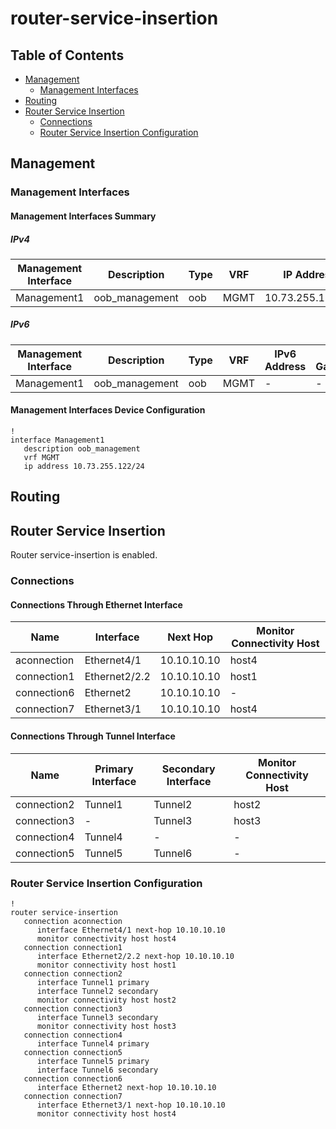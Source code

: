 # router-service-insertion

## Table of Contents

- [Management](#management)
  - [Management Interfaces](#management-interfaces)
- [Routing](#routing)
- [Router Service Insertion](#router-service-insertion-1)
  - [Connections](#connections)
  - [Router Service Insertion Configuration](#router-service-insertion-configuration)

## Management

### Management Interfaces

#### Management Interfaces Summary

##### IPv4

| Management Interface | Description | Type | VRF | IP Address | Gateway |
| -------------------- | ----------- | ---- | --- | ---------- | ------- |
| Management1 | oob_management | oob | MGMT | 10.73.255.122/24 | 10.73.255.2 |

##### IPv6

| Management Interface | Description | Type | VRF | IPv6 Address | IPv6 Gateway |
| -------------------- | ----------- | ---- | --- | ------------ | ------------ |
| Management1 | oob_management | oob | MGMT | - | - |

#### Management Interfaces Device Configuration

```eos
!
interface Management1
   description oob_management
   vrf MGMT
   ip address 10.73.255.122/24
```

## Routing

## Router Service Insertion

Router service-insertion is enabled.

### Connections

#### Connections Through Ethernet Interface

| Name | Interface | Next Hop | Monitor Connectivity Host |
| ---- | --------- | -------- | ------------------------- |
| aconnection | Ethernet4/1 | 10.10.10.10 | host4 |
| connection1 | Ethernet2/2.2 | 10.10.10.10 | host1 |
| connection6 | Ethernet2 | 10.10.10.10 | - |
| connection7 | Ethernet3/1 | 10.10.10.10 | host4 |

#### Connections Through Tunnel Interface

| Name | Primary Interface | Secondary Interface | Monitor Connectivity Host |
| ---- | ----------------- | ------------------- | ------------------------- |
| connection2 | Tunnel1 | Tunnel2 | host2 |
| connection3 | - | Tunnel3 | host3 |
| connection4 | Tunnel4 | - | - |
| connection5 | Tunnel5 | Tunnel6 | - |

### Router Service Insertion Configuration

```eos
!
router service-insertion
   connection aconnection
      interface Ethernet4/1 next-hop 10.10.10.10
      monitor connectivity host host4
   connection connection1
      interface Ethernet2/2.2 next-hop 10.10.10.10
      monitor connectivity host host1
   connection connection2
      interface Tunnel1 primary
      interface Tunnel2 secondary
      monitor connectivity host host2
   connection connection3
      interface Tunnel3 secondary
      monitor connectivity host host3
   connection connection4
      interface Tunnel4 primary
   connection connection5
      interface Tunnel5 primary
      interface Tunnel6 secondary
   connection connection6
      interface Ethernet2 next-hop 10.10.10.10
   connection connection7
      interface Ethernet3/1 next-hop 10.10.10.10
      monitor connectivity host host4
```
